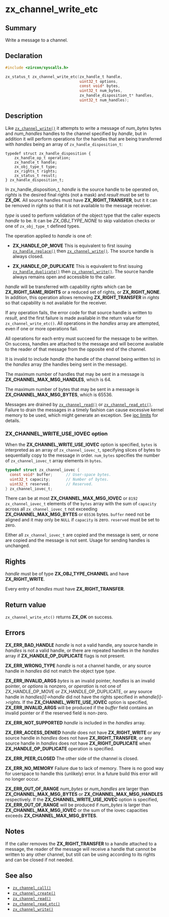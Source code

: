 <!-- Generated by zircon/scripts/update-docs-from-fidl, do not edit! -->
# zx_channel_write_etc

## Summary

Write a message to a channel.

## Declaration

```c
#include <zircon/syscalls.h>

zx_status_t zx_channel_write_etc(zx_handle_t handle,
                                 uint32_t options,
                                 const void* bytes,
                                 uint32_t num_bytes,
                                 zx_handle_disposition_t* handles,
                                 uint32_t num_handles);
```

## Description

Like [`zx_channel_write()`] it attempts to write a message of *num_bytes*
bytes and *num_handles* handles to the channel specified by *handle*, but in
addition it will perform operations for the handles that are being
transferred with *handles* being an array of `zx_handle_disposition_t`:

```
typedef struct zx_handle_disposition {
    zx_handle_op_t operation;
    zx_handle_t handle;
    zx_obj_type_t type;
    zx_rights_t rights;
    zx_status_t result;
} zx_handle_disposition_t;
```
In zx_handle_disposition_t, *handle* is the source handle to be operated on,
*rights* is the desired final rights (not a mask) and *result* must be set
to **ZX_OK**. All source handles must have **ZX_RIGHT_TRANSFER**, but
it it can  be removed in *rights* so that it is not available to the message
receiver.

*type* is used to perform validation of the object type that the caller
expects *handle* to be. It can be *ZX_OBJ_TYPE_NONE* to skip validation
checks or one of `zx_obj_type_t` defined types.

The operation applied to *handle* is one of:

*   **ZX_HANDLE_OP_MOVE** This is equivalent to first issuing [`zx_handle_replace()`] then
     [`zx_channel_write()`]. The source handle is always closed.

*   **ZX_HANDLE_OP_DUPLICATE** This is equivalent to first issuing [`zx_handle_duplicate()`]
    then [`zx_channel_write()`]. The source handle always remains open and accessible to the
    caller.

*handle* will be transferred with capability *rights* which can be **ZX_RIGHT_SAME_RIGHTS**
or a reduced set of rights, or **ZX_RIGHT_NONE**. In addition, this operation allows removing
**ZX_RIGHT_TRANSFER** in *rights* so that capability is not available for the receiver.

If any operation fails, the error code for that source handle is written to *result*, and the
first failure is made available in the return value for `zx_channel_write_etc()`. All
operations in the *handles* array are attempted, even if one or more operations fail.

All operations for each entry must succeed for the message to be written. On success, handles
are attached to the message and will become available to the reader of that message from the
opposite end of the channel.

It is invalid to include *handle* (the handle of the channel being written to) in the
*handles* array (the handles being sent in the message).

The maximum number of handles that may be sent in a message is **ZX_CHANNEL_MAX_MSG_HANDLES**,
which is 64.

The maximum number of bytes that may be sent in a message is **ZX_CHANNEL_MAX_MSG_BYTES**,
which is 65536.

Messages are drained by [`zx_channel_read()`] or [`zx_channel_read_etc()`]. Failure to drain the
messages in a timely fashion can cause excessive kernel memory to be used, which might generate an
exception. See [ipc limits](/docs/concepts/kernel/ipc_limits.md) for details.

### ZX_CHANNEL_WRITE_USE_IOVEC option

When the **ZX_CHANNEL_WRITE_USE_IOVEC** option is specified, `bytes` is
interpreted as an array of `zx_channel_iovec_t`, specifying slices of bytes to
sequentially copy to the message in order. `num_bytes` specifies the number of
`zx_channel_iovec_t` array elements in `bytes`.

```c
typedef struct zx_channel_iovec {
  const void* buffer;      // User-space bytes.
  uint32_t capacity;       // Number of bytes.
  uint32_t reserved;       // Reserved.
} zx_channel_iovec_t;
```

There can be at most **ZX_CHANNEL_MAX_MSG_IOVEC** or `8192`
`zx_channel_iovec_t` elements of the `bytes` array with the sum of `capacity`
across all `zx_channel_iovec_t` not exceeding **ZX_CHANNEL_MAX_MSG_BYTES** or
`65536` bytes. `buffer` need not be aligned and it may only be `NULL` if
`capacity` is zero. `reserved` must be set to zero.

Either all `zx_channel_iovec_t` are copied and the message is sent, or none
are copied and the message is not sent. Usage for sending handles is unchanged.

## Rights

*handle* must be of type **ZX_OBJ_TYPE_CHANNEL** and have **ZX_RIGHT_WRITE**.

Every entry of *handles* must have **ZX_RIGHT_TRANSFER**.

## Return value

`zx_channel_write_etc()` returns **ZX_OK** on success.

## Errors

**ZX_ERR_BAD_HANDLE**  *handle* is not a valid handle, any source handle in
*handles* is not a valid handle, or there are repeated handles
in the *handles* array if **ZX_HANDLE_OP_DUPLICATE** flags is not present.

**ZX_ERR_WRONG_TYPE**  *handle* is not a channel handle, or any source handle
in *handles* did not match the object type *type*.

**ZX_ERR_INVALID_ARGS**  *bytes* is an invalid pointer, *handles*
is an invalid pointer, or *options* is nonzero, or *operation* is not
one of ZX_HANDLE_OP_MOVE or ZX_HANDLE_OP_DUPLICATE, or any source
handle in *handles\[i\]->handle* did not have the rights specified in
*whandle\[i\]->rights*.
If the **ZX_CHANNEL_WRITE_USE_IOVEC** option is specified,
**ZX_ERR_INVALID_ARGS** will be produced if the *buffer* field contains an
invalid pointer or if the reserved field is non-zero.

**ZX_ERR_NOT_SUPPORTED**  *handle* is included in the *handles* array.

**ZX_ERR_ACCESS_DENIED**  *handle* does not have **ZX_RIGHT_WRITE** or
any source handle in *handles* does not have **ZX_RIGHT_TRANSFER**, or
any source handle in *handles* does not have **ZX_RIGHT_DUPLICATE** when
**ZX_HANDLE_OP_DUPLICATE** operation is specified.

**ZX_ERR_PEER_CLOSED**  The other side of the channel is closed.

**ZX_ERR_NO_MEMORY**  Failure due to lack of memory.
There is no good way for userspace to handle this (unlikely) error.
In a future build this error will no longer occur.

**ZX_ERR_OUT_OF_RANGE**  *num_bytes* or *num_handles* are larger than
**ZX_CHANNEL_MAX_MSG_BYTES** or **ZX_CHANNEL_MAX_MSG_HANDLES** respectively.
If the **ZX_CHANNEL_WRITE_USE_IOVEC** option is specified,
**ZX_ERR_OUT_OF_RANGE** will be produced if *num_bytes* is larger than
**ZX_CHANNEL_MAX_MSG_IOVEC** or the sum of the iovec capacities exceeds
**ZX_CHANNEL_MAX_MSG_BYTES**.

## Notes

If the caller removes the **ZX_RIGHT_TRANSFER** to a handle attached
to a message, the reader of the message will receive a handle that cannot
be written to any other channel, but still can be using according to its
rights and can be closed if not needed.

## See also

 - [`zx_channel_call()`]
 - [`zx_channel_create()`]
 - [`zx_channel_read()`]
 - [`zx_channel_read_etc()`]
 - [`zx_channel_write()`]

[`zx_channel_call()`]: channel_call.md
[`zx_channel_create()`]: channel_create.md
[`zx_channel_read()`]: channel_read.md
[`zx_channel_read_etc()`]: channel_read_etc.md
[`zx_channel_write()`]: channel_write.md
[`zx_handle_duplicate()`]: handle_duplicate.md
[`zx_handle_replace()`]: handle_replace.md

